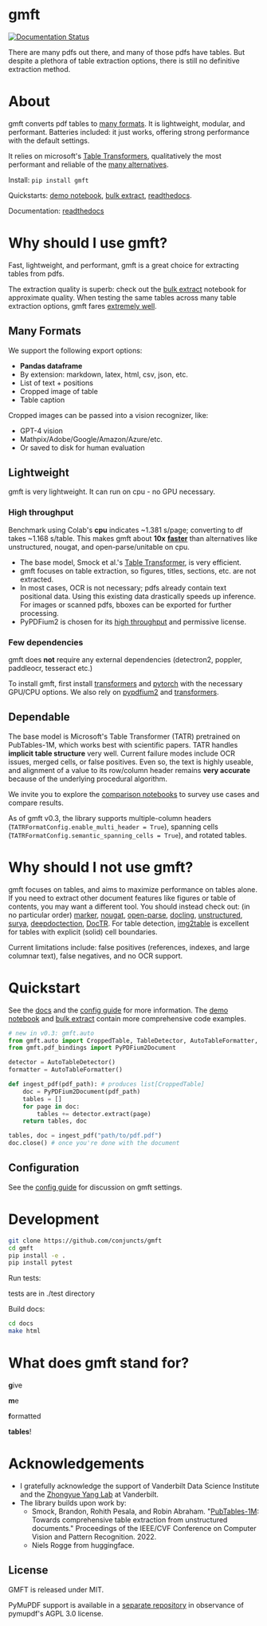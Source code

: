 # gmft

[![Documentation Status](https://readthedocs.org/projects/gmft/badge/?version=latest)](https://gmft.readthedocs.io/en/latest/?badge=latest)

There are many pdfs out there, and many of those pdfs have tables. But despite a plethora of table extraction options, there is still no definitive extraction method. 

# About

gmft converts pdf tables to [many formats](#many-formats). It is lightweight, modular, and performant. Batteries included: it just works, offering strong performance with the default settings. 

It relies on microsoft's [Table Transformers](https://github.com/microsoft/table-transformer), qualitatively the most performant and reliable of the [many alternatives](https://docs.google.com/spreadsheets/d/15WrU_Pr8pkYKW55LiMRf-tSRPR_KgiWgNCvY-pdbY7Q).

Install: `pip install gmft`

Quickstarts: [demo notebook](https://github.com/conjuncts/gmft/blob/main/notebooks/quickstart.ipynb), [bulk extract](https://github.com/conjuncts/gmft/blob/main/notebooks/bulk_extract.ipynb), [readthedocs](https://gmft.readthedocs.io/en/latest/usage.html).

Documentation: [readthedocs](https://gmft.readthedocs.io/en/latest/)

# Why should I use gmft?

Fast, lightweight, and performant, gmft is a great choice for extracting tables from pdfs. 

The extraction quality is superb: check out the [bulk extract](https://github.com/conjuncts/gmft/blob/main/notebooks/bulk_extract.ipynb) notebook for approximate quality. When testing the same tables across many table extraction options, gmft fares [extremely well](https://drive.google.com/drive/u/0/folders/1yyWsVZBTDloekuoIPFjX6Egnw55wyosl).


## Many Formats

We support the following export options:
- **Pandas dataframe**
- By extension: markdown, latex, html, csv, json, etc. 
- List of text + positions
- Cropped image of table
- Table caption

Cropped images can be passed into a vision recognizer, like: 
- GPT-4 vision
- Mathpix/Adobe/Google/Amazon/Azure/etc.
- Or saved to disk for human evaluation

## Lightweight

gmft is very lightweight. It can run on cpu - no GPU necessary.

### High throughput

Benchmark using Colab's **cpu** indicates ~1.381 s/page; converting to df takes ~1.168 s/table. This makes gmft about **10x** [**faster**](https://docs.google.com/spreadsheets/d/15WrU_Pr8pkYKW55LiMRf-tSRPR_KgiWgNCvY-pdbY7Q) than alternatives like unstructured, nougat, and open-parse/unitable on cpu. 

- The base model, Smock et al.'s [Table Transformer](https://arxiv.org/abs/2110.00061), is very efficient.
- gmft focuses on table extraction, so figures, titles, sections, etc. are not extracted. 
- In most cases, OCR is not necessary; pdfs already contain text positional data. Using this existing data drastically speeds up inference. For images or scanned pdfs, bboxes can be exported for further processing. 
- PyPDFium2 is chosen for its [high throughput](https://github.com/py-pdf/benchmarks) and permissive license.


### Few dependencies

gmft does **not** require any external dependencies (detectron2, poppler, paddleocr, tesseract etc.)

To install gmft, first install [transformers](https://pypi.org/project/transformers/) and [pytorch](https://pytorch.org/get-started/locally/) with the necessary GPU/CPU options. We also rely on [pypdfium2](https://github.com/pypdfium2-team/pypdfium2) and [transformers](https://github.com/huggingface/transformers).

## Dependable

The base model is Microsoft's Table Transformer (TATR) pretrained on PubTables-1M, which works best with scientific papers. TATR handles **implicit table structure** very well. Current failure modes include OCR issues, merged cells, or false positives. Even so, the text is highly useable, and alignment of a value to its row/column header remains **very accurate** because of the underlying procedural algorithm.

We invite you to explore the [comparison notebooks](https://drive.google.com/drive/u/0/folders/1yyWsVZBTDloekuoIPFjX6Egnw55wyosl) to survey use cases and compare results.

As of gmft v0.3, the library supports multiple-column headers (`TATRFormatConfig.enable_multi_header = True`), spanning cells (`TATRFormatConfig.semantic_spanning_cells = True`), and rotated tables.

# Why should I not use gmft?

gmft focuses on tables, and aims to maximize performance on tables alone. If you need to extract other document features like figures or table of contents, you may want a different tool. You should instead check out: (in no particular order) [marker](https://github.com/VikParuchuri/marker), [nougat](https://github.com/facebookresearch/nougat), [open-parse](https://github.com/Filimoa/open-parse), [docling](https://github.com/docling-project/docling), [unstructured](https://github.com/Unstructured-IO/unstructured), [surya](https://github.com/VikParuchuri/surya), [deepdoctection](https://github.com/deepdoctection/deepdoctection), [DocTR](https://github.com/mindee/doctr). For table detection, [img2table](https://github.com/xavctn/img2table) is excellent for tables with explicit (solid) cell boundaries.

Current limitations include: false positives (references, indexes, and large columnar text), false negatives, and no OCR support.


# Quickstart

See the [docs](https://gmft.readthedocs.io/en/latest/usage.html) and the [config guide](https://gmft.readthedocs.io/en/latest/config.html) for more information. The [demo notebook](https://github.com/conjuncts/gmft/blob/main/notebooks/quickstart.ipynb) and [bulk extract](https://github.com/conjuncts/gmft/blob/main/notebooks/bulk_extract.ipynb) contain more comprehensive code examples.

```python
# new in v0.3: gmft.auto
from gmft.auto import CroppedTable, TableDetector, AutoTableFormatter, AutoTableDetector
from gmft.pdf_bindings import PyPDFium2Document

detector = AutoTableDetector()
formatter = AutoTableFormatter()

def ingest_pdf(pdf_path): # produces list[CroppedTable]
    doc = PyPDFium2Document(pdf_path)
    tables = []
    for page in doc:
        tables += detector.extract(page)
    return tables, doc

tables, doc = ingest_pdf("path/to/pdf.pdf")
doc.close() # once you're done with the document
```

## Configuration

See the [config guide](https://gmft.readthedocs.io/en/latest/config.html) for discussion on gmft settings.

# Development

```bash
git clone https://github.com/conjuncts/gmft
cd gmft
pip install -e .
pip install pytest
```


Run tests:

tests are in ./test directory

Build docs:

```bash
cd docs
make html
```

# What does gmft stand for?

**g**ive

**m**e

**f**ormatted

**tables**!

# Acknowledgements

- I gratefully acknowledge the support of Vanderbilt Data Science Institute and the [Zhongyue Yang Lab](https://lab.vanderbilt.edu/zyang-lab/) at Vanderbilt.
- The library builds upon work by:
    - Smock, Brandon, Rohith Pesala, and Robin Abraham. "[PubTables-1M](https://arxiv.org/abs/2110.00061): Towards comprehensive table extraction from unstructured documents." Proceedings of the IEEE/CVF Conference on Computer Vision and Pattern Recognition. 2022.
    - Niels Rogge from huggingface.


## License

GMFT is released under MIT. 

PyMuPDF support is available in a [separate repository](https://github.com/conjuncts/gmft_pymupdf) in observance of pymupdf's AGPL 3.0 license.

